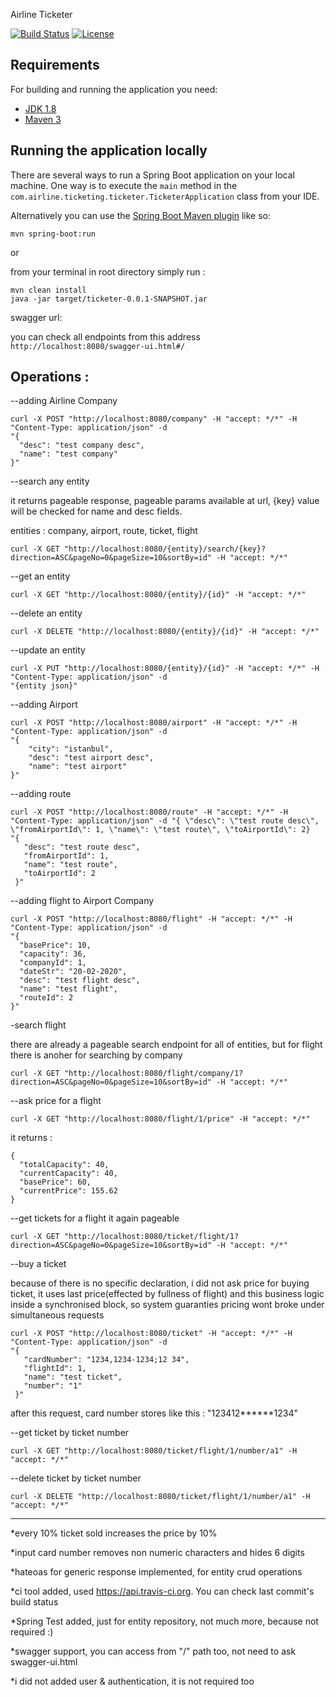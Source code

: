 Airline Ticketer

[![Build Status](https://api.travis-ci.org/mbogaz/airlineTicketing.svg?branch=master)](https://api.travis-ci.org/mbogaz/airlineTicketing.svg)
[![License](http://img.shields.io/:license-apache-blue.svg)](http://www.apache.org/licenses/LICENSE-2.0.html)

## Requirements

For building and running the application you need:

- [JDK 1.8](http://www.oracle.com/technetwork/java/javase/downloads/jdk8-downloads-2133151.html)
- [Maven 3](https://maven.apache.org)

## Running the application locally

There are several ways to run a Spring Boot application on your local machine. One way is to execute the `main` method in the `com.airline.ticketing.ticketer.TicketerApplication` class from your IDE.

Alternatively you can use the [Spring Boot Maven plugin](https://docs.spring.io/spring-boot/docs/current/reference/html/build-tool-plugins-maven-plugin.html) like so:

```shell
mvn spring-boot:run
```

or

from your terminal in root directory simply run :
```shell
mvn clean install
java -jar target/ticketer-0.0.1-SNAPSHOT.jar
```

swagger url: 

you can check all endpoints from this address
```http://localhost:8080/swagger-ui.html#/ ```


## Operations :

--adding Airline Company
```shell
curl -X POST "http://localhost:8080/company" -H "accept: */*" -H "Content-Type: application/json" -d 
"{
  "desc": "test company desc",
  "name": "test company"
}"
```
--search any entity

it returns pageable response, pageable params available at url, {key} value will be checked for name and desc fields.

entities : company, airport, route, ticket, flight
```shell
curl -X GET "http://localhost:8080/{entity}/search/{key}?direction=ASC&pageNo=0&pageSize=10&sortBy=id" -H "accept: */*"
```

--get an entity
```shell
curl -X GET "http://localhost:8080/{entity}/{id}" -H "accept: */*"
```

--delete an entity
```shell
curl -X DELETE "http://localhost:8080/{entity}/{id}" -H "accept: */*"
```

--update an entity
```shell
curl -X PUT "http://localhost:8080/{entity}/{id}" -H "accept: */*" -H "Content-Type: application/json" -d
"{entity json}"
```

--adding Airport 
```shell
curl -X POST "http://localhost:8080/airport" -H "accept: */*" -H "Content-Type: application/json" -d 
"{
    "city": "istanbul",
    "desc": "test airport desc",
    "name": "test airport"
}"
```

--adding route
```shell
curl -X POST "http://localhost:8080/route" -H "accept: */*" -H "Content-Type: application/json" -d "{ \"desc\": \"test route desc\", \"fromAirportId\": 1, \"name\": \"test route\", \"toAirportId\": 2}
"{
   "desc": "test route desc",
   "fromAirportId": 1,
   "name": "test route",
   "toAirportId": 2
 }"
```

--adding flight to Airport Company
```shell
curl -X POST "http://localhost:8080/flight" -H "accept: */*" -H "Content-Type: application/json" -d 
"{
  "basePrice": 10,
  "capacity": 36,
  "companyId": 1,
  "dateStr": "20-02-2020",
  "desc": "test flight desc",
  "name": "test flight",
  "routeId": 2
}"
```

-search flight

there are already a pageable search endpoint for all of entities, but for flight there is anoher for searching by company
```shell
curl -X GET "http://localhost:8080/flight/company/1?direction=ASC&pageNo=0&pageSize=10&sortBy=id" -H "accept: */*"
```

--ask price for a flight
```shell
curl -X GET "http://localhost:8080/flight/1/price" -H "accept: */*"
```
it returns :
```shell
{
  "totalCapacity": 40,
  "currentCapacity": 40,
  "basePrice": 60,
  "currentPrice": 155.62
}
 ```

--get tickets for a flight
it again pageable
```shell
curl -X GET "http://localhost:8080/ticket/flight/1?direction=ASC&pageNo=0&pageSize=10&sortBy=id" -H "accept: */*"
 ```

--buy a ticket

because of there is no specific declaration, i did not ask price for buying ticket,
it uses last price(effected by fullness of flight) and this business logic inside a 
synchronised block, so system guaranties pricing wont broke under simultaneous requests 
```shell
curl -X POST "http://localhost:8080/ticket" -H "accept: */*" -H "Content-Type: application/json" -d 
"{
   "cardNumber": "1234,1234-1234;12 34",
   "flightId": 1,
   "name": "test ticket",
   "number": "1"
 }"
```
after this request, card number stores like this : "123412******1234"

--get ticket by ticket number
```shell
curl -X GET "http://localhost:8080/ticket/flight/1/number/a1" -H "accept: */*"
```

--delete ticket by ticket number
```shell
curl -X DELETE "http://localhost:8080/ticket/flight/1/number/a1" -H "accept: */*"
```
--- 
*every 10% ticket sold increases the price by 10%

*input card number removes non numeric characters and hides 6 digits

*hateoas for generic response implemented, for entity crud operations

*ci tool added, used https://api.travis-ci.org. You can check last commit's build status

*Spring Test added, just for entity repository, not much more, because not required :)

*swagger support, you can access from "/" path too, not need to ask swagger-ui.html

*i did not added user & authentication, it is not required too


